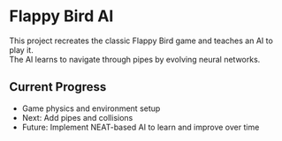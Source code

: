 # Flappy Bird AI

This project recreates the classic Flappy Bird game and teaches an AI to play it.  
The AI learns to navigate through pipes by evolving neural networks.

## Current Progress
- Game physics and environment setup
- Next: Add pipes and collisions  
- Future: Implement NEAT-based AI to learn and improve over time  
